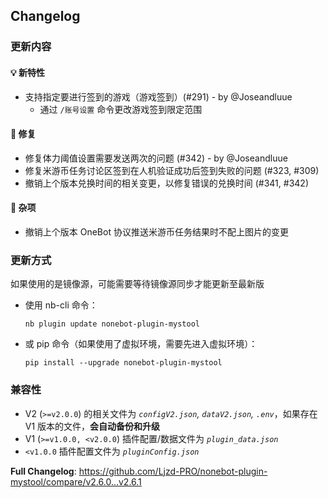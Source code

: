 ## Changelog

### 更新内容

#### 💡 新特性
- 支持指定要进行签到的游戏（游戏签到）(#291) - by @Joseandluue
  - 通过 `/账号设置` 命令更改游戏签到限定范围

#### 🐛 修复
- 修复体力阈值设置需要发送两次的问题 (#342) - by @Joseandluue
- 修复米游币任务讨论区签到在人机验证成功后签到失败的问题 (#323, #309)
- 撤销上个版本兑换时间的相关变更，以修复错误的兑换时间 (#341, #342)

#### 🔧 杂项
- 撤销上个版本 OneBot 协议推送米游币任务结果时不配上图片的变更

### 更新方式

如果使用的是镜像源，可能需要等待镜像源同步才能更新至最新版

- 使用 nb-cli 命令：
  ```
  nb plugin update nonebot-plugin-mystool
  ```

- 或 pip 命令（如果使用了虚拟环境，需要先进入虚拟环境）：
  ```
  pip install --upgrade nonebot-plugin-mystool
  ```

### 兼容性

- V2 (`>=v2.0.0`) 的相关文件为 _`configV2.json`, `dataV2.json`, `.env`_，如果存在 V1 版本的文件，**会自动备份和升级**
- V1 (`>=v1.0.0, <v2.0.0`) 插件配置/数据文件为 _`plugin_data.json`_
- `<v1.0.0` 插件配置文件为 _`pluginConfig.json`_

**Full Changelog**: https://github.com/Ljzd-PRO/nonebot-plugin-mystool/compare/v2.6.0…v2.6.1